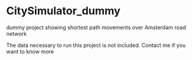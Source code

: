 # CitySimulator_dummy
dummy project showing  shortest path movements over Amsterdam road network

The data necessary to run this project is not included. Contact me if you want to know more
